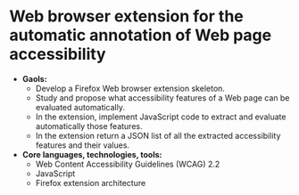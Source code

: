 # Web browser extension for the automatic annotation of Web page accessibility
- **Gaols:**
    - Develop a Firefox Web browser extension skeleton.
    - Study and propose what accessibility features of a Web page can be evaluated automatically.
    - In the extension, implement JavaScript code to extract and evaluate automatically those features.
    - In the extension return a JSON list of all the extracted accessibility features and their values.
- **Core languages, technologies, tools:**
    - Web Content Accessibility Guidelines (WCAG) 2.2
    - JavaScript
    - Firefox extension architecture

